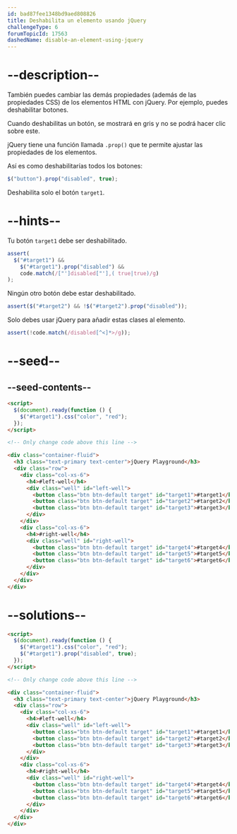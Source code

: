 ```yaml
---
id: bad87fee1348bd9aed808826
title: Deshabilita un elemento usando jQuery
challengeType: 6
forumTopicId: 17563
dashedName: disable-an-element-using-jquery
---
```


# --description--

También puedes cambiar las demás propiedades (además de las propiedades CSS) de los elementos HTML con jQuery. Por ejemplo, puedes deshabilitar botones.

Cuando deshabilitas un botón, se mostrará en gris y no se podrá hacer clic sobre este.

jQuery tiene una función llamada `.prop()` que te permite ajustar las propiedades de los elementos.

Así es como deshabilitarías todos los botones:

```js
$("button").prop("disabled", true);
```

Deshabilita solo el botón `target1`.

# --hints--

Tu botón `target1` debe ser deshabilitado.

```js
assert(
  $("#target1") &&
    $("#target1").prop("disabled") &&
    code.match(/["']disabled["'],( true|true)/g)
);
```

Ningún otro botón debe estar deshabilitado.

```js
assert($("#target2") && !$("#target2").prop("disabled"));
```

Solo debes usar jQuery para añadir estas clases al elemento.

```js
assert(!code.match(/disabled[^<]*>/g));
```

# --seed--

## --seed-contents--

```html
<script>
  $(document).ready(function () {
    $("#target1").css("color", "red");
  });
</script>

<!-- Only change code above this line -->

<div class="container-fluid">
  <h3 class="text-primary text-center">jQuery Playground</h3>
  <div class="row">
    <div class="col-xs-6">
      <h4>#left-well</h4>
      <div class="well" id="left-well">
        <button class="btn btn-default target" id="target1">#target1</button>
        <button class="btn btn-default target" id="target2">#target2</button>
        <button class="btn btn-default target" id="target3">#target3</button>
      </div>
    </div>
    <div class="col-xs-6">
      <h4>#right-well</h4>
      <div class="well" id="right-well">
        <button class="btn btn-default target" id="target4">#target4</button>
        <button class="btn btn-default target" id="target5">#target5</button>
        <button class="btn btn-default target" id="target6">#target6</button>
      </div>
    </div>
  </div>
</div>
```

# --solutions--

```html
<script>
  $(document).ready(function () {
    $("#target1").css("color", "red");
    $("#target1").prop("disabled", true);
  });
</script>

<!-- Only change code above this line -->

<div class="container-fluid">
  <h3 class="text-primary text-center">jQuery Playground</h3>
  <div class="row">
    <div class="col-xs-6">
      <h4>#left-well</h4>
      <div class="well" id="left-well">
        <button class="btn btn-default target" id="target1">#target1</button>
        <button class="btn btn-default target" id="target2">#target2</button>
        <button class="btn btn-default target" id="target3">#target3</button>
      </div>
    </div>
    <div class="col-xs-6">
      <h4>#right-well</h4>
      <div class="well" id="right-well">
        <button class="btn btn-default target" id="target4">#target4</button>
        <button class="btn btn-default target" id="target5">#target5</button>
        <button class="btn btn-default target" id="target6">#target6</button>
      </div>
    </div>
  </div>
</div>
```
